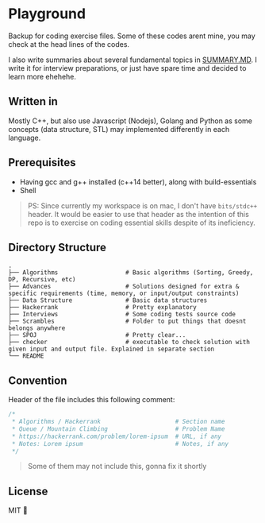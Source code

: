 # Playground

Backup for coding exercise files.
Some of these codes arent mine, you may check at the head lines of the codes.

I also write summaries about several fundamental topics in [SUMMARY.MD](./SUMMARY.MD). I write it for interview preparations, or just have spare time and decided to learn more ehehehe.

## Written in
Mostly C++, but also use Javascript (Nodejs), Golang and Python as some concepts (data structure, STL) may implemented differently in each language.


## Prerequisites
* Having gcc and g++ installed (c++14 better), along with build-essentials
* Shell

> PS: Since currently my workspace is on mac, I don't have `bits/stdc++` header. It would be easier to use that header as the intention of this repo is to exercise on coding essential skills despite of its ineficiency.


## Directory Structure
    .
    ├── Algorithms                   # Basic algorithms (Sorting, Greedy, DP, Recursive, etc)
    ├── Advances                     # Solutions designed for extra & specific requirements (time, memory, or input/output constraints)
    ├── Data Structure               # Basic data structures
    ├── Hackerrank                   # Pretty explanatory
    ├── Interviews                   # Some coding tests source code
    ├── Scrambles                    # Folder to put things that doesnt belongs anywhere
    ├── SPOJ                         # Pretty clear...
    ├── checker                      # executable to check solution with given input and output file. Explained in separate section
    └── README

## Convention

Header of the file includes this following comment:

```c
/*
 * Algorithms / Hackerrank                     # Section name
 * Queue / Mountain Climbing                   # Problem Name
 * https://hackerrank.com/problem/lorem-ipsum  # URL, if any
 * Notes: Lorem ipsum                          # Notes, if any
 */
```

> Some of them may not include this, gonna fix it shortly

## License
MIT :beers:
